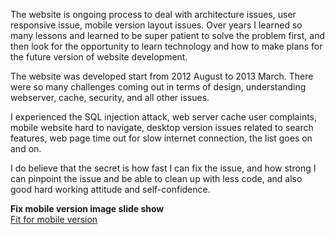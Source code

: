 The website is ongoing process to deal with architecture issues, user responsive issue, mobile version layout issues. Over years I learned so many lessons and learned to be super patient to solve the problem first, and then look for the opportunity to learn technology and how to make plans for the future version of website development. 

The website was developed start from 2012 August to 2013 March. There were so many challenges coming out in terms of design, understanding webserver, cache, security, and all other issues. 

I experienced the SQL injection attack, web server cache user complaints, mobile website hard to navigate, desktop version issues related to search features, web page time out for slow internet connection, the list goes on and on. 

I do believe that the secret is how fast I can fix the issue, and how strong I can pinpoint the issue and be able to clean up with less code, and also good hard working attitude and self-confidence. 

**Fix mobile version image slide show**<br>
[Fit for mobile version](https://github.com/jianminchen/AdvancedWebArchitectureChallenge/blob/master/Source%20code/js/customizedZoomOut.js)<br>


